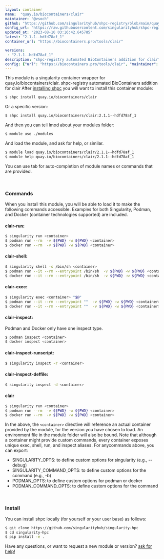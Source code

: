 ```yaml
---
layout: container
name:  "quay.io/biocontainers/clair"
maintainer: "@vsoch"
github: "https://github.com/singularityhub/shpc-registry/blob/main/quay.io/biocontainers/clair/container.yaml"
config_url: "https://raw.githubusercontent.com/singularityhub/shpc-registry/main/quay.io/biocontainers/clair/container.yaml"
updated_at: "2023-08-10 03:16:42.645785"
latest: "2.1.1--hdfd78af_1"
container_url: "https://biocontainers.pro/tools/clair"

versions:
 - "2.1.1--hdfd78af_1"
description: "shpc-registry automated BioContainers addition for clair"
config: {"url": "https://biocontainers.pro/tools/clair", "maintainer": "@vsoch", "description": "shpc-registry automated BioContainers addition for clair", "latest": {"2.1.1--hdfd78af_1": "sha256:810206e3580a4405bbcb975e930a5fd7afe76c4535730fff08a3051a121ad6ed"}, "tags": {"2.1.1--hdfd78af_1": "sha256:810206e3580a4405bbcb975e930a5fd7afe76c4535730fff08a3051a121ad6ed"}, "docker": "quay.io/biocontainers/clair"}
---
```


This module is a singularity container wrapper for quay.io/biocontainers/clair.
shpc-registry automated BioContainers addition for clair
After [installing shpc](#install) you will want to install this container module:


```bash
$ shpc install quay.io/biocontainers/clair
```

Or a specific version:

```bash
$ shpc install quay.io/biocontainers/clair:2.1.1--hdfd78af_1
```

And then you can tell lmod about your modules folder:

```bash
$ module use ./modules
```

And load the module, and ask for help, or similar.

```bash
$ module load quay.io/biocontainers/clair/2.1.1--hdfd78af_1
$ module help quay.io/biocontainers/clair/2.1.1--hdfd78af_1
```

You can use tab for auto-completion of module names or commands that are provided.

<br>

### Commands

When you install this module, you will be able to load it to make the following commands accessible.
Examples for both Singularity, Podman, and Docker (container technologies supported) are included.

#### clair-run:

```bash
$ singularity run <container>
$ podman run --rm  -v ${PWD} -w ${PWD} <container>
$ docker run --rm  -v ${PWD} -w ${PWD} <container>
```

#### clair-shell:

```bash
$ singularity shell -s /bin/sh <container>
$ podman run --it --rm --entrypoint /bin/sh  -v ${PWD} -w ${PWD} <container>
$ docker run --it --rm --entrypoint /bin/sh  -v ${PWD} -w ${PWD} <container>
```

#### clair-exec:

```bash
$ singularity exec <container> "$@"
$ podman run --it --rm --entrypoint ""  -v ${PWD} -w ${PWD} <container> "$@"
$ docker run --it --rm --entrypoint ""  -v ${PWD} -w ${PWD} <container> "$@"
```

#### clair-inspect:

Podman and Docker only have one inspect type.

```bash
$ podman inspect <container>
$ docker inspect <container>
```

#### clair-inspect-runscript:

```bash
$ singularity inspect -r <container>
```

#### clair-inspect-deffile:

```bash
$ singularity inspect -d <container>
```



#### clair

```bash
$ singularity run <container>
$ podman run --rm  -v ${PWD} -w ${PWD} <container>
$ docker run --rm  -v ${PWD} -w ${PWD} <container>
```


In the above, the `<container>` directive will reference an actual container provided
by the module, for the version you have chosen to load. An environment file in the
module folder will also be bound. Note that although a container
might provide custom commands, every container exposes unique exec, shell, run, and
inspect aliases. For anycommands above, you can export:

 - SINGULARITY_OPTS: to define custom options for singularity (e.g., --debug)
 - SINGULARITY_COMMAND_OPTS: to define custom options for the command (e.g., -b)
 - PODMAN_OPTS: to define custom options for podman or docker
 - PODMAN_COMMAND_OPTS: to define custom options for the command

<br>

### Install

You can install shpc locally (for yourself or your user base) as follows:

```bash
$ git clone https://github.com/singularityhub/singularity-hpc
$ cd singularity-hpc
$ pip install -e .
```

Have any questions, or want to request a new module or version? [ask for help!](https://github.com/singularityhub/singularity-hpc/issues)
